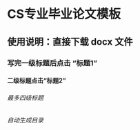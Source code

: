 # CS专业毕业论文模板
## 使用说明：直接下载 docx 文件
### 写完一级标题后点击 “标题1”
#### 二级标题点击“标题2”
###### 最多四级标题
###### 自动生成目录
  
